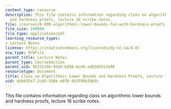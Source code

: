 ```yaml
---
content_type: resource
description: This file contains information regarding class on algorithmic lower bounds
  and hardness proofs, lecture 16 scribe notes.
file: /courses/6-890-algorithmic-lower-bounds-fun-with-hardness-proofs-fall-2014/deb635e72c095b8ea8f0d83f99b30b5c_MIT6_890F14_Lec16.pdf
file_size: 240094
file_type: application/pdf
learning_resource_types:
- Lecture Notes
license: https://creativecommons.org/licenses/by-nc-sa/4.0/
ocw_type: OCWFile
parent_title: Lecture Notes
parent_type: CourseSection
parent_uid: 983313de-9d3d-bd56-6ce6-ad83dd313e90
resourcetype: Document
title: Class on Algorithmic Lower Bounds and Hardness Proofs, Lecture 16 Scribe Notes
uid: deb635e7-2c09-5b8e-a8f0-d83f99b30b5c
---
```

This file contains information regarding class on algorithmic lower bounds and hardness proofs, lecture 16 scribe notes.